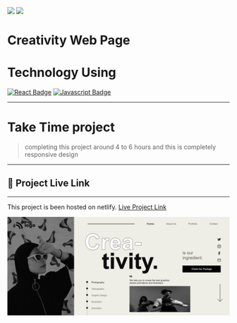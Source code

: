 [![](https://img.shields.io/badge/linkedin-blue?style=for-the-badge)](https://www.linkedin.com/in/ankush-kumar-275129176/)
[![](https://img.shields.io/badge/MYPORTFOLIO-blue?style=for-the-badge)](https://devloperankush.tk/ 'Link')



# **Creativity Web Page**


# Technology Using
[![React Badge](https://img.shields.io/badge/-HTML-red?style=for-the-badge&labelColor=black&logo=html&logoColor=61DBFB)](#) [![Javascript Badge](https://img.shields.io/badge/-CSS-blue?style=for-the-badge&labelColor=black&logo=tailwind&logoColor=white)](#)


---
# Take Time project
> completing this project around 4 to 6 hours and this is completely responsive design
---
## 🚀  Project Live Link <br>
---
This project is been hosted on netlify. [Live Project Link](https://illustrious-dragon-25c496.netlify.app)

![Saas web page](/Creativity%20page.png)